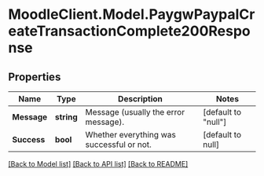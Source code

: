 # MoodleClient.Model.PaygwPaypalCreateTransactionComplete200Response

## Properties

Name | Type | Description | Notes
------------ | ------------- | ------------- | -------------
**Message** | **string** | Message (usually the error message). | [default to "null"]
**Success** | **bool** | Whether everything was successful or not. | [default to null]

[[Back to Model list]](../README.md#documentation-for-models) [[Back to API list]](../README.md#documentation-for-api-endpoints) [[Back to README]](../README.md)

